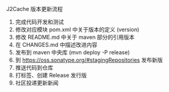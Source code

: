 J2Cache 版本更新流程

1. 完成代码开发和测试
2. 修改对应模块 pom.xml 中关于版本的定义 (version)
3. 修改 README.md 中关于 maven 部分的引用版本
4. 在 CHANGES.md 中描述改进内容
5. 发布到 maven 中央库 (mvn deploy -P release) 
6. 到 https://oss.sonatype.org/#stagingRepositories 发布新版
7. 推送代码到仓库
8. 打标签、创建 Release 发行版
9. 社区投递更新新闻